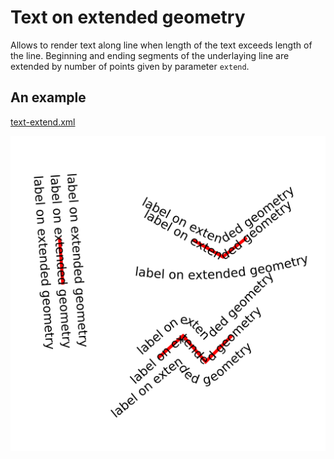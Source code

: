 
# Text on extended geometry

Allows to render text along line when length of the text exceeds length of the line. Beginning and ending segments of the underlaying line are extended by number of points given by parameter `extend`.

## An example

[text-extend.xml](https://github.com/mapycz/test-data-visual/blob/master/styles/text-extend.xml)

![text-extend](https://raw.githubusercontent.com/mapycz/test-data-visual/master/images/text-extend-512-512-1.0-agg-reference.png)

